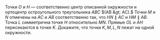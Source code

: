 Точки $O$ и $H$ — соответственно центр описанной окружности и ортоцентр остроугольного треугольника $ABC$ $(AB &gt;  AC).$ Точки $M$ и $N$ отмечены на $AC$ и $AB$ соответственно так, что $HN \parallel AC$ и $HM \parallel AB.$ Точка $L$ симметрична точке $H$ относительно $MN.$ Прямые $OL$ и $AH$ пересекаются в точке $K$. Докажите, что точки $K,M,L,N$ лежат на одной окружности.